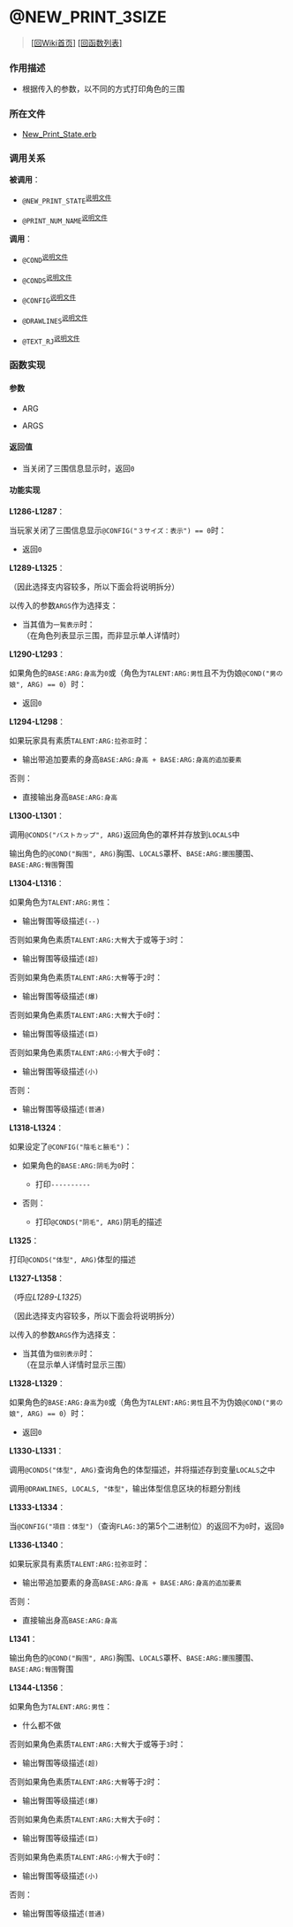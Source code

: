 ﻿# @NEW_PRINT_3SIZE

> [\[回Wiki首页\]](/Wiki) [\[回函数列表\]](/Wiki/erasqn_wiki/function/README.md)

### 作用描述

+ 根据传入的参数，以不同的方式打印角色的三围

### 所在文件

+ [New_Print_State.erb](/ERB/SHOP/New_Print_State.erb#L1285-L1358)

### 调用关系

**被调用**：

+ `@NEW_PRINT_STATE`<sup>[说明文件](/Wiki/erasqn_wiki/function/n/new_print_state.md)</sup>

+ `@PRINT_NUM_NAME`<sup>[说明文件](/Wiki/erasqn_wiki/function/p/print_num_name.md)</sup>

**调用**：

+ `@COND`<sup>[说明文件](/Wiki/erasqn_wiki/function/c/cond.md)</sup>

+ `@CONDS`<sup>[说明文件](/Wiki/erasqn_wiki/function/c/conds.md)</sup>

+ `@CONFIG`<sup>[说明文件](/Wiki/erasqn_wiki/function/c/config.md)</sup>

+ `@DRAWLINES`<sup>[说明文件](/Wiki/erasqn_wiki/function/d/drawlines.md)</sup>

+ `@TEXT_RJ`<sup>[说明文件](/Wiki/erasqn_wiki/function/t/text_rj.md)</sup>

### 函数实现

#### 参数

+ ARG

+ ARGS

#### 返回值

+ 当关闭了三围信息显示时，返回`0`

#### 功能实现

**L1286-L1287**：

当玩家关闭了三围信息显示`@CONFIG("３サイズ：表示") == 0`时：

  + 返回`0`

**L1289-L1325**：

（因此选择支内容较多，所以下面会将说明拆分）

以传入的参数`ARGS`作为选择支：

  + 当其值为`一覧表示`时：<br/>（在角色列表显示三围，而非显示单人详情时）

**L1290-L1293**：

如果角色的`BASE:ARG:身高`为`0`或（角色为`TALENT:ARG:男性`且不为伪娘`@COND("男の娘", ARG) == 0`）时：

  + 返回`0`

**L1294-L1298**：

如果玩家具有素质`TALENT:ARG:拉弥亚`时：

 + 输出带追加要素的身高`BASE:ARG:身高 + BASE:ARG:身高的追加要素`

否则：

  + 直接输出身高`BASE:ARG:身高`

**L1300-L1301**：

调用`@CONDS("バストカップ", ARG)`返回角色的罩杯并存放到`LOCALS`中

输出角色的`@COND("胸围", ARG)`胸围、`LOCALS`罩杯、`BASE:ARG:腰围`腰围、`BASE:ARG:臀围`臀围

**L1304-L1316**：

如果角色为`TALENT:ARG:男性`：

  + 输出臀围等级描述`(--)`

否则如果角色素质`TALENT:ARG:大臀`大于或等于`3`时：

  + 输出臀围等级描述`(超)`

否则如果角色素质`TALENT:ARG:大臀`等于`2`时：

  + 输出臀围等级描述`(爆)`

否则如果角色素质`TALENT:ARG:大臀`大于`0`时：

  + 输出臀围等级描述`(巨)`

否则如果角色素质`TALENT:ARG:小臀`大于`0`时：

  + 输出臀围等级描述`(小)`

否则：

  + 输出臀围等级描述`(普通)`

**L1318-L1324**：

如果设定了`@CONFIG("陰毛と腋毛")`：

  + 如果角色的`BASE:ARG:阴毛`为`0`时：

    + 打印`----------`

  + 否则：

    + 打印`@CONDS("阴毛", ARG)`阴毛的描述

**L1325**：

打印`@CONDS("体型", ARG)`体型的描述

**L1327-L1358**：

（呼应*L1289-L1325*）

（因此选择支内容较多，所以下面会将说明拆分）

以传入的参数`ARGS`作为选择支：

  + 当其值为`個別表示`时：<br/>（在显示单人详情时显示三围）

**L1328-L1329**：

如果角色的`BASE:ARG:身高`为`0`或（角色为`TALENT:ARG:男性`且不为伪娘`@COND("男の娘", ARG) == 0`）时：

  + 返回`0`

**L1330-L1331**：

调用`@CONDS("体型", ARG)`查询角色的体型描述，并将描述存到变量`LOCALS`之中

调用`@DRAWLINES, LOCALS, "体型"`，输出体型信息区块的标题分割线

**L1333-L1334**：

当`@CONFIG("項目：体型")`（查询`FLAG:3`的第5个二进制位）的返回不为`0`时，返回`0`

**L1336-L1340**：

如果玩家具有素质`TALENT:ARG:拉弥亚`时：

 + 输出带追加要素的身高`BASE:ARG:身高 + BASE:ARG:身高的追加要素`

否则：

  + 直接输出身高`BASE:ARG:身高`

**L1341**：

输出角色的`@COND("胸围", ARG)`胸围、`LOCALS`罩杯、`BASE:ARG:腰围`腰围、`BASE:ARG:臀围`臀围

**L1344-L1356**：

如果角色为`TALENT:ARG:男性`：

  + 什么都不做

否则如果角色素质`TALENT:ARG:大臀`大于或等于`3`时：

  + 输出臀围等级描述`(超)`

否则如果角色素质`TALENT:ARG:大臀`等于`2`时：

  + 输出臀围等级描述`(爆)`

否则如果角色素质`TALENT:ARG:大臀`大于`0`时：

  + 输出臀围等级描述`(巨)`

否则如果角色素质`TALENT:ARG:小臀`大于`0`时：

  + 输出臀围等级描述`(小)`

否则：

  + 输出臀围等级描述`(普通)`
